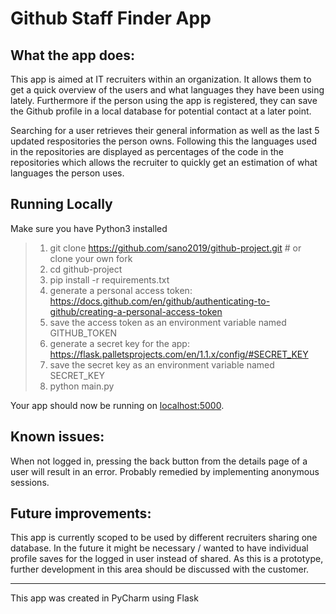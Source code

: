 # Github Staff Finder App

## What the app does:
This app is aimed at IT recruiters within an organization. It allows them to get a quick overview of the users and what languages they have been using lately. Furthermore if the person using the app is registered, they can save the Github profile in a local database for potential contact at a later point.

Searching for a user retrieves their general information as well as the last 5 updated respositories the person owns. Following this the languages used in the repositories are displayed as percentages of the code in the repositories which allows the recruiter to quickly get an estimation of what languages the person uses.

## Running Locally

Make sure you have Python3 installed


>1. git clone https://github.com/sano2019/github-project.git # or clone your own fork
>2. cd github-project
>3. pip install -r requirements.txt
>4. generate a personal access token: https://docs.github.com/en/github/authenticating-to-github/creating-a-personal-access-token
>5. save the access token as an environment variable named GITHUB_TOKEN
>6. generate a secret key for the app: https://flask.palletsprojects.com/en/1.1.x/config/#SECRET_KEY
>7. save the secret key as an environment variable named SECRET_KEY
>8. python main.py


Your app should now be running on [localhost:5000](http://localhost:5000/).

## Known issues:

When not logged in, pressing the back button from the details page of a user will result in an error. Probably remedied by implementing anonymous sessions.

## Future improvements:

This app is currently scoped to be used by different recruiters sharing one database. In the future it might be necessary / wanted to have individual profile saves for the logged in user instead of shared.
As this is a prototype, further development in this area should be discussed with the customer.

---
This app was created in PyCharm using Flask